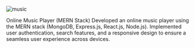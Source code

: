 ![music](https://github.com/karthick2499/music-player-frontend/assets/61678814/9d499ca0-e1cb-4271-b297-468b31afb240)


Online Music Player (MERN Stack)
Developed an online music player using the MERN stack (MongoDB, Express.js, React.js, Node.js).
Implemented user authentication, search features, and a responsive design to ensure a seamless user experience across devices.
